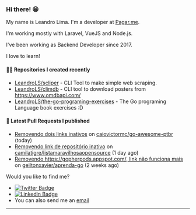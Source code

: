 ### Hi there! 😁 

My name is Leandro Lima. I'm a developer at [Pagar.me](https://pagar.me/).  

I'm working mostly with Laravel, VueJS and Node.js. 

I've been working as Backend Developer since 2017. 

I love to learn!  

#### 👨‍💻 Repositories I created recently
- [LeandroLS/scliper](https://github.com/LeandroLS/scliper) - CLI Tool to make simple web scraping.
- [LeandroLS/climdb](https://github.com/LeandroLS/climdb) - CLI tool to download posters from https://www.omdbapi.com/
- [LeandroLS/the-go-programing-exercises](https://github.com/LeandroLS/the-go-programing-exercises) - The Go programing Language book exercises :D

#### 🔨 Latest Pull Requests I published

- [Removendo dois links inativos](https://github.com/caiovictormc/go-awesome-ptbr/pull/4) on [caiovictormc/go-awesome-ptbr](https://github.com/caiovictormc/go-awesome-ptbr) (today)
- [Removendo link de repositório inativo](https://github.com/camilatigre/listamaravilhosaopensource/pull/153) on [camilatigre/listamaravilhosaopensource](https://github.com/camilatigre/listamaravilhosaopensource) (1 day ago)
- [Removendo https://gopherpods.appspot.com/, link não funciona mais](https://github.com/geiltonxavier/aprenda-go/pull/20) on [geiltonxavier/aprenda-go](https://github.com/geiltonxavier/aprenda-go) (2 weeks ago)

Would you like to find me?

- [![Twitter Badge](https://img.shields.io/badge/-Twitter-1ca0f1?style=flat-square&labelColor=1ca0f1&logo=twitter&logoColor=white&link=https://twitter.com/le_limasilva)](https://twitter.com/le_limasilva)  
- [![Linkedin Badge](https://img.shields.io/badge/-LinkedIn-blue?style=flat-square&logo=Linkedin&logoColor=white&link=https://www.linkedin.com/in/llimasilva/)](https://www.linkedin.com/in/llimasilva/)  
- You can also send me an [email](mailto:llimas@outlook.com)
____
